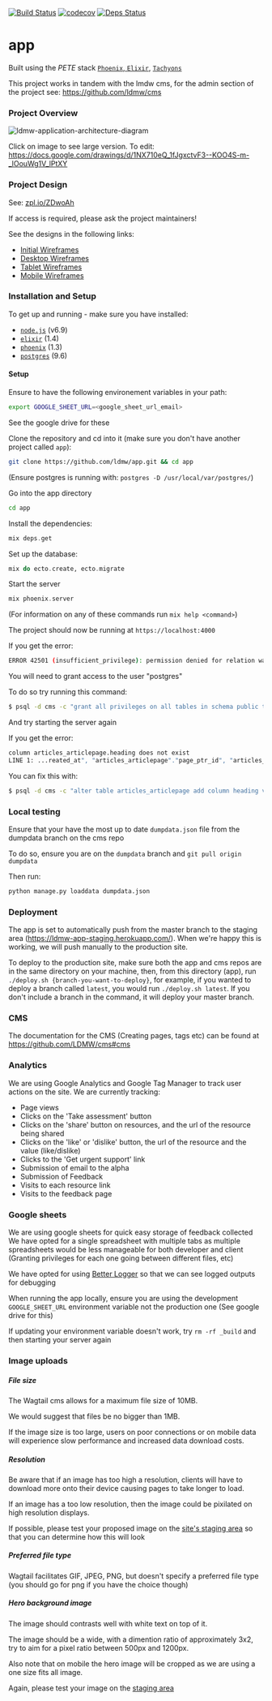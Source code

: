 [![Build Status](https://travis-ci.org/LDMW/app.svg?branch=master)](https://travis-ci.org/LDMW/app)
[![codecov](https://codecov.io/gh/ldmw/app/branch/master/graph/badge.svg)](https://codecov.io/gh/ldmw/app)
[![Deps Status](https://beta.hexfaktor.org/badge/all/github/LDMW/app.svg)](https://beta.hexfaktor.org/github/LDMW/app)

# app

Built using the _PETE_ stack [`Phoenix`, `Elixir`](http://www.phoenixframework.org/), [`Tachyons`](http://tachyons.io/)

This project works in tandem with the lmdw cms, for the admin section of the project see: https://github.com/ldmw/cms

### Project Overview

![ldmw-application-architecture-diagram](https://cloud.githubusercontent.com/assets/194400/25229096/cd075eb6-25c6-11e7-8233-5712d55a20fe.png)

Click on image to see large version.
To edit: https://docs.google.com/drawings/d/1NX710eQ_1fJgxctvF3--KOO4S-m-_lOouWg1V_lPtXY

### Project Design

See: [zpl.io/ZDwoAh](zpl.io/ZDwoAh)

If access is required, please ask the project maintainers!

See the designs in the following links:

+ [Initial Wireframes](https://github.com/LDMW/app/blob/master/INITIAL_WIREFRAMES.md)
+ [Desktop Wireframes](https://github.com/LDMW/app/blob/master/DESKTOP_WIREFRAMES.md)
+ [Tablet Wireframes](https://github.com/LDMW/app/blob/master/TABLET_WIREFRAMES.md)
+ [Mobile Wireframes](https://github.com/LDMW/app/blob/master/MOBILE_WIREFRAMES.md)

### Installation and Setup

To get up and running - make sure you have installed:

+ [`node.js`](https://nodejs.org/en/download/) (v6.9)
+ [`elixir`](http://elixir-lang.org/install.html) (1.4)
+ [`phoenix`](http://www.phoenixframework.org/docs/installation) (1.3)
+ [`postgres`](https://www.postgresql.org/download/) (9.6)

#### Setup

Ensure to have the following environement variables in your path:
```bash
export GOOGLE_SHEET_URL=<google_sheet_url_email>
```

See the google drive for these

Clone the repository and cd into it (make sure you don't have another project called `app`):

```bash
git clone https://github.com/ldmw/app.git && cd app
```

(Ensure postgres is running with: `postgres -D /usr/local/var/postgres/`)

Go into the app directory

```bash
cd app
```

Install the dependencies:

```elixir
mix deps.get
```

Set up the database:

```elixir
mix do ecto.create, ecto.migrate
```

Start the server

```elixir
mix phoenix.server
```

(For information on any of these commands run `mix help <command>`)

The project should now be running at `https://localhost:4000`

If you get the error:

```bash
ERROR 42501 (insufficient_privilege): permission denied for relation wagtailcore_page
```

You will need to grant access to the user "postgres"

To do so try running this command:
```bash
$ psql -d cms -c "grant all privileges on all tables in schema public to postgres"
```

And try starting the server again

If you get the error:

```bash
column articles_articlepage.heading does not exist
LINE 1: ...reated_at", "articles_articlepage"."page_ptr_id", "articles_...
```

You can fix this with:

```bash
$ psql -d cms -c "alter table articles_articlepage add column heading varchar not null default ''"
```

### Local testing

Ensure that your have the most up to date `dumpdata.json` file from the dumpdata branch on the cms repo

To do so, ensure you are on the `dumpdata` branch and `git pull origin dumpdata`

Then run:
```bash
python manage.py loaddata dumpdata.json
```

### Deployment

The app is set to automatically push from the master branch to the staging area (https://ldmw-app-staging.herokuapp.com/). When we're happy this is working, we will push manually to the production site.

To deploy to the production site, make sure both the app and cms repos are in the same directory on your machine, then, from this directory (app), run `./deploy.sh {branch-you-want-to-deploy}`, for example, if you wanted to deploy a branch called `latest`, you would run `./deploy.sh latest`. If you don't include a branch in the command, it will deploy your master branch.

### CMS

The documentation for the CMS (Creating pages, tags etc) can be found at https://github.com/LDMW/cms#cms

### Analytics

We are using Google Analytics and Google Tag Manager to track user actions on the site. We are currently tracking:
* Page views
* Clicks on the 'Take assessment' button
* Clicks on the 'share' button on resources, and the url of the resource being shared
* Clicks on the 'like' or 'dislike' button, the url of the resource and the value (like/dislike)
* Clicks to the 'Get urgent support' link
* Submission of email to the alpha
* Submission of Feedback
* Visits to each resource link
* Visits to the feedback page

### Google sheets
We are using google sheets for quick easy storage of feedback collected
We have opted for a single spreadsheet with multiple tabs as multiple spreadsheets would be less manageable for both developer and client
(Granting privileges for each one going between different files, etc)

We have opted for using [Better Logger](https://github.com/peterherrmann/BetterLog) so that we can see logged outputs for debugging

When running the app locally, ensure you are using the development `GOOGLE_SHEET_URL` environment variable not the production one
(See google drive for this)

If updating your environment variable doesn't work, try `rm -rf _build` and then starting your server again

### Image uploads

##### File size

The Wagtail cms allows for a maximum file size of 10MB.

We would suggest that files be no bigger than 1MB.

If the image size is too large, users on poor connections or on mobile data will experience slow performance and increased data download costs.

##### Resolution

Be aware that if an image has too high a resolution, clients will have to download more onto their device causing pages to take longer to load.

If an image has a too low resolution, then the image could be pixilated on high resolution displays.

If possible, please test your proposed image on the [site's staging area](https://ldmw-cms-staging.herokuapp.com/admin) so that you can determine how this will look

##### Preferred file type

Wagtail facilitates GIF, JPEG, PNG, but doesn't specify a preferred file type (you should go for png if you have the choice though)

##### Hero background image

The image should contrasts well with white text on top of it.

The image should be a wide, with a dimention ratio of approximately 3x2, try to aim for a pixel ratio between 500px and 1200px.

Also note that on mobile the hero image will be cropped as we are using a one size fits all image.

Again, please test your image on the [staging area](https://ldmw-cms-staging.herokuapp.com/admin)

